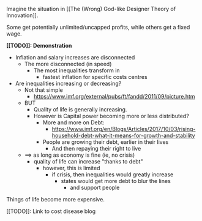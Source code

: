 Imagine the situation in [[The (Wrong) God-like Designer Theory of Innovation]].

Some get potentially unlimited/uncapped profits, while others get a fixed wage.

**[[TODO]]: Demonstration**

- Inflation and salary increases are disconnected
	- The more disconnected (in speed)
		- The most inequalities transform in 
			- fastest inflation for specific costs centres
- Are inequalities increasing or decreasing?
	- Not that simple
		- https://www.imf.org/external/pubs/ft/fandd/2011/09/picture.htm
	- BUT
		- Quality of life is generally increasing.
		- However is Capital power becoming more or less distributed?
			- More and more on Debt:
				- https://www.imf.org/en/Blogs/Articles/2017/10/03/rising-household-debt-what-it-means-for-growth-and-stability
			- People are growing their debt, earlier in their lives
				- And then repaying their right to live
	- ==> as long as economy is fine (ie, no crisis)
		- quality of life can increase "thanks to debt"
			- however, this is limited
				- if crisis, then inequalities would greatly increase
					- states would get more debt to blur the lines
						- and support people

Things of life become more expensive.

[[TODO]]: Link to cost disease blog
